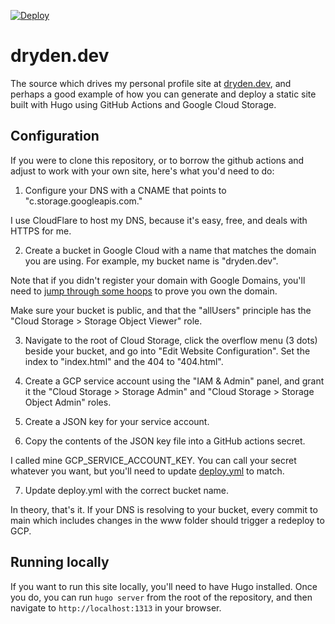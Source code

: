 [![Deploy](https://github.com/mdryden/dryden.dev/actions/workflows/deploy.yml/badge.svg)](https://github.com/mdryden/dryden.dev/actions/workflows/deploy.yml)

# dryden.dev

The source which drives my personal profile site at [dryden.dev](https://dryden.dev), and perhaps a good example of how you can generate and deploy a static site built with Hugo using GitHub Actions and Google Cloud Storage.

## Configuration

If you were to clone this repository, or to borrow the github actions and adjust to work with your own site, here's what you'd need to do:

1. Configure your DNS with a CNAME that points to "c.storage.googleapis.com."

I use CloudFlare to host my DNS, because it's easy, free, and deals with HTTPS for me.

2. Create a bucket in Google Cloud with a name that matches the domain you are using. For example, my bucket name is "dryden.dev".

Note that if you didn't register your domain with Google Domains, you'll need to [jump through some hoops](https://cloud.google.com/storage/docs/domain-name-verification#verification) to prove you own the domain.

Make sure your bucket is public, and that the "allUsers" principle has the "Cloud Storage > Storage Object Viewer" role.

3. Navigate to the root of Cloud Storage, click the overflow menu (3 dots) beside your bucket, and go into "Edit Website Configuration". Set the index to "index.html" and the 404 to "404.html".

4. Create a GCP service account using the "IAM & Admin" panel, and grant it the "Cloud Storage > Storage Admin" and "Cloud Storage > Storage Object Admin" roles.

5. Create a JSON key for your service account.

6. Copy the contents of the JSON key file into a GitHub actions secret.

I called mine GCP_SERVICE_ACCOUNT_KEY. You can call your secret whatever you want, but you'll need to update [deploy.yml](.github/workflows/deploy.yml) to match.

7. Update deploy.yml with the correct bucket name.

In theory, that's it. If your DNS is resolving to your bucket, every commit to main which includes changes in the www folder should trigger a redeploy to GCP.

## Running locally

If you want to run this site locally, you'll need to have Hugo installed. Once you do, you can run `hugo server` from the root of the repository, and then navigate to `http://localhost:1313` in your browser.
